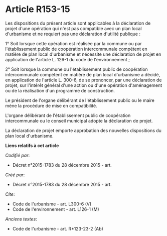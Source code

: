 # Article R153-15

Les dispositions du présent article sont applicables à la déclaration de projet d'une opération qui n'est pas compatible avec
un plan local d'urbanisme et ne requiert pas une déclaration d'utilité publique : 

1° Soit lorsque cette opération est réalisée par la commune ou par l'établissement public de coopération intercommunale
compétent en matière de plan local d'urbanisme et nécessite une déclaration de projet en application de l'article L. 126-1 du
code de l'environnement ; 

2° Soit lorsque la commune ou l'établissement public de coopération intercommunale compétent en matière de plan local
d'urbanisme a décidé, en application de l'article L. 300-6, de se prononcer, par une déclaration de projet, sur l'intérêt
général d'une action ou d'une opération d'aménagement ou de la réalisation d'un programme de construction. 

Le président de l'organe délibérant de l'établissement public ou le maire mène la procédure de mise en compatibilité. 

L'organe délibérant de l'établissement public de coopération intercommunale ou le conseil municipal adopte la déclaration de
projet. 

La déclaration de projet emporte approbation des nouvelles dispositions du plan local d'urbanisme.

**Liens relatifs à cet article**

_Codifié par_:

  - Décret n°2015-1783 du 28 décembre 2015 - art.

_Créé par_:

  - Décret n°2015-1783 du 28 décembre 2015 - art.

_Cite_:

  - Code de l'urbanisme - art. L300-6 (V)
  - Code de l'environnement - art. L126-1 (M)

_Anciens textes_:

  - Code de l'urbanisme - art. R*123-23-2 (Ab)
